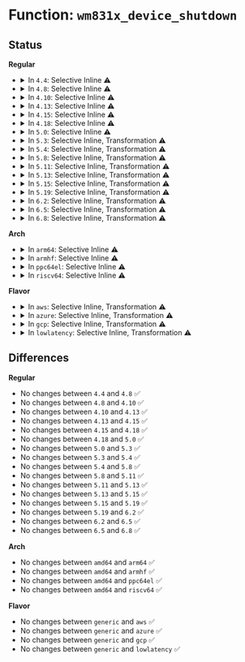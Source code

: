 # Function: <code>wm831x_device_shutdown</code>

## Status
<b>Regular</b>
<ul>
<li>
<details>
<summary>In <code>4.4</code>: Selective Inline ⚠️</summary>

```c
void wm831x_device_shutdown(struct wm831x *wm831x);
```

**Collision:** Unique Global

**Inline:** Selective

**Transformation:** False

**Instances:**

```
In drivers/mfd/wm831x-core.c (ffffffff81582610)
Location: drivers/mfd/wm831x-core.c:1928
Inline: True
Direct callers:
  - drivers/mfd/wm831x-i2c.c:wm831x_i2c_poweroff
  - drivers/mfd/wm831x-spi.c:wm831x_spi_poweroff
```
**Symbols:**

```
ffffffff81582610-ffffffff8158264e: wm831x_device_shutdown (STB_GLOBAL)
```
</details>
</li>
<li>
<details>
<summary>In <code>4.8</code>: Selective Inline ⚠️</summary>

```c
void wm831x_device_shutdown(struct wm831x *wm831x);
```

**Collision:** Unique Global

**Inline:** Selective

**Transformation:** False

**Instances:**

```
In drivers/mfd/wm831x-core.c (ffffffff815d8700)
Location: drivers/mfd/wm831x-core.c:1928
Inline: True
Direct callers:
  - drivers/mfd/wm831x-i2c.c:wm831x_i2c_poweroff
  - drivers/mfd/wm831x-spi.c:wm831x_spi_poweroff
```
**Symbols:**

```
ffffffff815d8700-ffffffff815d873e: wm831x_device_shutdown (STB_GLOBAL)
```
</details>
</li>
<li>
<details>
<summary>In <code>4.10</code>: Selective Inline ⚠️</summary>

```c
void wm831x_device_shutdown(struct wm831x *wm831x);
```

**Collision:** Unique Global

**Inline:** Selective

**Transformation:** False

**Instances:**

```
In drivers/mfd/wm831x-core.c (ffffffff816053f0)
Location: drivers/mfd/wm831x-core.c:1928
Inline: True
Direct callers:
  - drivers/mfd/wm831x-i2c.c:wm831x_i2c_poweroff
  - drivers/mfd/wm831x-spi.c:wm831x_spi_poweroff
```
**Symbols:**

```
ffffffff816053f0-ffffffff8160542e: wm831x_device_shutdown (STB_GLOBAL)
```
</details>
</li>
<li>
<details>
<summary>In <code>4.13</code>: Selective Inline ⚠️</summary>

```c
void wm831x_device_shutdown(struct wm831x *wm831x);
```

**Collision:** Unique Global

**Inline:** Selective

**Transformation:** False

**Instances:**

```
In drivers/mfd/wm831x-core.c (ffffffff816192a0)
Location: drivers/mfd/wm831x-core.c:1939
Inline: True
Direct callers:
  - drivers/mfd/wm831x-i2c.c:wm831x_i2c_poweroff
  - drivers/mfd/wm831x-spi.c:wm831x_spi_poweroff
```
**Symbols:**

```
ffffffff816192a0-ffffffff816192df: wm831x_device_shutdown (STB_GLOBAL)
```
</details>
</li>
<li>
<details>
<summary>In <code>4.15</code>: Selective Inline ⚠️</summary>

```c
void wm831x_device_shutdown(struct wm831x *wm831x);
```

**Collision:** Unique Global

**Inline:** Selective

**Transformation:** False

**Instances:**

```
In drivers/mfd/wm831x-core.c (ffffffff81681950)
Location: drivers/mfd/wm831x-core.c:1939
Inline: True
Direct callers:
  - drivers/mfd/wm831x-i2c.c:wm831x_i2c_poweroff
  - drivers/mfd/wm831x-spi.c:wm831x_spi_poweroff
```
**Symbols:**

```
ffffffff81681950-ffffffff8168198f: wm831x_device_shutdown (STB_GLOBAL)
```
</details>
</li>
<li>
<details>
<summary>In <code>4.18</code>: Selective Inline ⚠️</summary>

```c
void wm831x_device_shutdown(struct wm831x *wm831x);
```

**Collision:** Unique Global

**Inline:** Selective

**Transformation:** False

**Instances:**

```
In drivers/mfd/wm831x-core.c (ffffffff816bd9c0)
Location: drivers/mfd/wm831x-core.c:1939
Inline: True
Direct callers:
  - drivers/mfd/wm831x-i2c.c:wm831x_i2c_poweroff
  - drivers/mfd/wm831x-spi.c:wm831x_spi_poweroff
```
**Symbols:**

```
ffffffff816bd9c0-ffffffff816bd9fe: wm831x_device_shutdown (STB_GLOBAL)
```
</details>
</li>
<li>
<details>
<summary>In <code>5.0</code>: Selective Inline ⚠️</summary>

```c
void wm831x_device_shutdown(struct wm831x *wm831x);
```

**Collision:** Unique Global

**Inline:** Selective

**Transformation:** False

**Instances:**

```
In drivers/mfd/wm831x-core.c (ffffffff816ded00)
Location: drivers/mfd/wm831x-core.c:1939
Inline: True
Direct callers:
  - drivers/mfd/wm831x-i2c.c:wm831x_i2c_poweroff
  - drivers/mfd/wm831x-spi.c:wm831x_spi_poweroff
```
**Symbols:**

```
ffffffff816ded00-ffffffff816ded3e: wm831x_device_shutdown (STB_GLOBAL)
```
</details>
</li>
<li>
<details>
<summary>In <code>5.3</code>: Selective Inline, Transformation ⚠️</summary>

```c
void wm831x_device_shutdown(struct wm831x *wm831x);
```

**Collision:** Unique Global

**Inline:** Selective

**Transformation:** True

**Instances:**

```
In drivers/mfd/wm831x-core.c (ffffffff81718780)
Location: drivers/mfd/wm831x-core.c:1927
Inline: True
Direct callers:
  - drivers/mfd/wm831x-i2c.c:wm831x_i2c_poweroff
  - drivers/mfd/wm831x-spi.c:wm831x_spi_poweroff
```
**Symbols:**

```
ffffffff8171877d-ffffffff817187a9: wm831x_device_shutdown.cold (STB_LOCAL)
ffffffff817184b0-ffffffff817184cc: wm831x_device_shutdown (STB_GLOBAL)
```
</details>
</li>
<li>
<details>
<summary>In <code>5.4</code>: Selective Inline, Transformation ⚠️</summary>

```c
void wm831x_device_shutdown(struct wm831x *wm831x);
```

**Collision:** Unique Global

**Inline:** Selective

**Transformation:** True

**Instances:**

```
In drivers/mfd/wm831x-core.c (ffffffff8173ca90)
Location: drivers/mfd/wm831x-core.c:1927
Inline: True
Direct callers:
  - drivers/mfd/wm831x-i2c.c:wm831x_i2c_poweroff
  - drivers/mfd/wm831x-spi.c:wm831x_spi_poweroff
```
**Symbols:**

```
ffffffff8173ca8d-ffffffff8173cab9: wm831x_device_shutdown.cold (STB_LOCAL)
ffffffff8173c7c0-ffffffff8173c7dc: wm831x_device_shutdown (STB_GLOBAL)
```
</details>
</li>
<li>
<details>
<summary>In <code>5.8</code>: Selective Inline, Transformation ⚠️</summary>

```c
void wm831x_device_shutdown(struct wm831x *wm831x);
```

**Collision:** Unique Global

**Inline:** Selective

**Transformation:** True

**Instances:**

```
In drivers/mfd/wm831x-core.c (ffffffff817fa42e)
Location: drivers/mfd/wm831x-core.c:1927
Inline: True
Direct callers:
  - drivers/mfd/wm831x-i2c.c:wm831x_i2c_poweroff
  - drivers/mfd/wm831x-spi.c:wm831x_spi_poweroff
```
**Symbols:**

```
ffffffff817fa42b-ffffffff817fa457: wm831x_device_shutdown.cold (STB_LOCAL)
ffffffff817fa140-ffffffff817fa15e: wm831x_device_shutdown (STB_GLOBAL)
```
</details>
</li>
<li>
<details>
<summary>In <code>5.11</code>: Selective Inline, Transformation ⚠️</summary>

```c
void wm831x_device_shutdown(struct wm831x *wm831x);
```

**Collision:** Unique Global

**Inline:** Selective

**Transformation:** True

**Instances:**

```
In drivers/mfd/wm831x-core.c (ffffffff81c11ad2)
Location: drivers/mfd/wm831x-core.c:1931
Inline: True
Direct callers:
  - drivers/mfd/wm831x-i2c.c:wm831x_i2c_poweroff
  - drivers/mfd/wm831x-spi.c:wm831x_spi_poweroff
```
**Symbols:**

```
ffffffff81c11acf-ffffffff81c11afb: wm831x_device_shutdown.cold (STB_LOCAL)
ffffffff8180cac0-ffffffff8180cade: wm831x_device_shutdown (STB_GLOBAL)
```
</details>
</li>
<li>
<details>
<summary>In <code>5.13</code>: Selective Inline, Transformation ⚠️</summary>

```c
void wm831x_device_shutdown(struct wm831x *wm831x);
```

**Collision:** Unique Global

**Inline:** Selective

**Transformation:** True

**Instances:**

```
In drivers/mfd/wm831x-core.c (ffffffff81c03c68)
Location: drivers/mfd/wm831x-core.c:1931
Inline: True
Direct callers:
  - drivers/mfd/wm831x-i2c.c:wm831x_i2c_poweroff
  - drivers/mfd/wm831x-spi.c:wm831x_spi_poweroff
```
**Symbols:**

```
ffffffff81c03c58-ffffffff81c03c8b: wm831x_device_shutdown.cold (STB_LOCAL)
ffffffff817f13d0-ffffffff817f13e3: wm831x_device_shutdown (STB_GLOBAL)
```
</details>
</li>
<li>
<details>
<summary>In <code>5.15</code>: Selective Inline, Transformation ⚠️</summary>

```c
void wm831x_device_shutdown(struct wm831x *wm831x);
```

**Collision:** Unique Global

**Inline:** Selective

**Transformation:** True

**Instances:**

```
In drivers/mfd/wm831x-core.c (ffffffff81d06b39)
Location: drivers/mfd/wm831x-core.c:1755
Inline: True
Direct callers:
  - drivers/mfd/wm831x-i2c.c:wm831x_i2c_poweroff
  - drivers/mfd/wm831x-spi.c:wm831x_spi_poweroff
```
**Symbols:**

```
ffffffff81d06b25-ffffffff81d06b63: wm831x_device_shutdown.cold (STB_LOCAL)
ffffffff81879a60-ffffffff81879a8d: wm831x_device_shutdown (STB_GLOBAL)
```
</details>
</li>
<li>
<details>
<summary>In <code>5.19</code>: Selective Inline, Transformation ⚠️</summary>

```c
void wm831x_device_shutdown(struct wm831x *wm831x);
```

**Collision:** Unique Global

**Inline:** Selective

**Transformation:** True

**Instances:**

```
In drivers/mfd/wm831x-core.c (ffffffff81ecf47f)
Location: drivers/mfd/wm831x-core.c:1755
Inline: True
Direct callers:
  - drivers/mfd/wm831x-i2c.c:wm831x_i2c_poweroff
  - drivers/mfd/wm831x-spi.c:wm831x_spi_poweroff
```
**Symbols:**

```
ffffffff81ecf46a-ffffffff81ecf4a8: wm831x_device_shutdown.cold (STB_LOCAL)
ffffffff819c2180-ffffffff819c21be: wm831x_device_shutdown (STB_GLOBAL)
```
</details>
</li>
<li>
<details>
<summary>In <code>6.2</code>: Selective Inline, Transformation ⚠️</summary>

```c
void wm831x_device_shutdown(struct wm831x *wm831x);
```

**Collision:** Unique Global

**Inline:** Selective

**Transformation:** True

**Instances:**

```
In drivers/mfd/wm831x-core.c (ffffffff81b37c5a)
Location: drivers/mfd/wm831x-core.c:1755
Inline: True
Direct callers:
  - drivers/mfd/wm831x-i2c.c:wm831x_i2c_poweroff
  - drivers/mfd/wm831x-spi.c:wm831x_spi_poweroff
```
**Symbols:**

```
ffffffff82099d24-ffffffff82099d39: wm831x_device_shutdown.cold (STB_LOCAL)
ffffffff81b37c20-ffffffff81b37c91: wm831x_device_shutdown (STB_GLOBAL)
```
</details>
</li>
<li>
<details>
<summary>In <code>6.5</code>: Selective Inline, Transformation ⚠️</summary>

```c
void wm831x_device_shutdown(struct wm831x *wm831x);
```

**Collision:** Unique Global

**Inline:** Selective

**Transformation:** True

**Instances:**

```
In drivers/mfd/wm831x-core.c (ffffffff81b8b0ca)
Location: drivers/mfd/wm831x-core.c:1755
Inline: True
Direct callers:
  - drivers/mfd/wm831x-i2c.c:wm831x_i2c_poweroff
  - drivers/mfd/wm831x-spi.c:wm831x_spi_poweroff
```
**Symbols:**

```
ffffffff8211ae39-ffffffff8211ae4e: wm831x_device_shutdown.cold (STB_LOCAL)
ffffffff81b8b090-ffffffff81b8b101: wm831x_device_shutdown (STB_GLOBAL)
```
</details>
</li>
<li>
<details>
<summary>In <code>6.8</code>: Selective Inline, Transformation ⚠️</summary>

```c
void wm831x_device_shutdown(struct wm831x *wm831x);
```

**Collision:** Unique Global

**Inline:** Selective

**Transformation:** True

**Instances:**

```
In drivers/mfd/wm831x-core.c (ffffffff81bdefca)
Location: drivers/mfd/wm831x-core.c:1754
Inline: True
Direct callers:
  - drivers/mfd/wm831x-i2c.c:wm831x_i2c_poweroff
  - drivers/mfd/wm831x-spi.c:wm831x_spi_poweroff
```
**Symbols:**

```
ffffffff821f8cc0-ffffffff821f8cd5: wm831x_device_shutdown.cold (STB_LOCAL)
ffffffff81bdef90-ffffffff81bdf001: wm831x_device_shutdown (STB_GLOBAL)
```
</details>
</li>
</ul>
<b>Arch</b>
<ul>
<li>
<details>
<summary>In <code>arm64</code>: Selective Inline ⚠️</summary>

```c
void wm831x_device_shutdown(struct wm831x *wm831x);
```

**Collision:** Unique Global

**Inline:** Selective

**Transformation:** False

**Instances:**

```
In drivers/mfd/wm831x-core.c (ffff800010937938)
Location: drivers/mfd/wm831x-core.c:1927
Inline: True
Direct callers:
  - drivers/mfd/wm831x-i2c.c:wm831x_i2c_poweroff
  - drivers/mfd/wm831x-spi.c:wm831x_spi_poweroff
```
**Symbols:**

```
ffff800010937938-ffff80001093798c: wm831x_device_shutdown (STB_GLOBAL)
```
</details>
</li>
<li>
<details>
<summary>In <code>armhf</code>: Selective Inline ⚠️</summary>

```c
void wm831x_device_shutdown(struct wm831x *wm831x);
```

**Collision:** Unique Global

**Inline:** Selective

**Transformation:** False

**Instances:**

```
In drivers/mfd/wm831x-core.c (c0a1fdb0)
Location: drivers/mfd/wm831x-core.c:1927
Inline: True
Direct callers:
  - drivers/mfd/wm831x-i2c.c:wm831x_i2c_poweroff
  - drivers/mfd/wm831x-spi.c:wm831x_spi_poweroff
```
**Symbols:**

```
c0a1fdb0-c0a1fdfc: wm831x_device_shutdown (STB_GLOBAL)
```
</details>
</li>
<li>
<details>
<summary>In <code>ppc64el</code>: Selective Inline ⚠️</summary>

```c
void wm831x_device_shutdown(struct wm831x *wm831x);
```

**Collision:** Unique Global

**Inline:** Selective

**Transformation:** False

**Instances:**

```
In drivers/mfd/wm831x-core.c (c0000000009de140)
Location: drivers/mfd/wm831x-core.c:1927
Inline: True
Direct callers:
  - drivers/mfd/wm831x-i2c.c:wm831x_i2c_poweroff
  - drivers/mfd/wm831x-spi.c:wm831x_spi_poweroff
```
**Symbols:**

```
c0000000009de140-c0000000009de1ac: wm831x_device_shutdown (STB_GLOBAL)
```
</details>
</li>
<li>
<details>
<summary>In <code>riscv64</code>: Selective Inline ⚠️</summary>

```c
void wm831x_device_shutdown(struct wm831x *wm831x);
```

**Collision:** Unique Global

**Inline:** Selective

**Transformation:** False

**Instances:**

```
In drivers/mfd/wm831x-core.c (ffffffe0005ac88c)
Location: drivers/mfd/wm831x-core.c:1927
Inline: True
Direct callers:
  - drivers/mfd/wm831x-i2c.c:wm831x_i2c_poweroff
  - drivers/mfd/wm831x-spi.c:wm831x_spi_poweroff
```
**Symbols:**

```
ffffffe0005ac88c-ffffffe0005ac8d8: wm831x_device_shutdown (STB_GLOBAL)
```
</details>
</li>
</ul>
<b>Flavor</b>
<ul>
<li>
<details>
<summary>In <code>aws</code>: Selective Inline, Transformation ⚠️</summary>

```c
void wm831x_device_shutdown(struct wm831x *wm831x);
```

**Collision:** Unique Global

**Inline:** Selective

**Transformation:** True

**Instances:**

```
In drivers/mfd/wm831x-core.c (ffffffff81700570)
Location: drivers/mfd/wm831x-core.c:1927
Inline: True
Direct callers:
  - drivers/mfd/wm831x-spi.c:wm831x_spi_poweroff
```
**Symbols:**

```
ffffffff8170056d-ffffffff81700599: wm831x_device_shutdown.cold (STB_LOCAL)
ffffffff817002a0-ffffffff817002bc: wm831x_device_shutdown (STB_GLOBAL)
```
</details>
</li>
<li>
<details>
<summary>In <code>azure</code>: Selective Inline, Transformation ⚠️</summary>

```c
void wm831x_device_shutdown(struct wm831x *wm831x);
```

**Collision:** Unique Global

**Inline:** Selective

**Transformation:** True

**Instances:**

```
In drivers/mfd/wm831x-core.c (ffffffff816d4380)
Location: drivers/mfd/wm831x-core.c:1927
Inline: True
Direct callers:
  - drivers/mfd/wm831x-spi.c:wm831x_spi_poweroff
```
**Symbols:**

```
ffffffff816d437d-ffffffff816d43a9: wm831x_device_shutdown.cold (STB_LOCAL)
ffffffff816d40b0-ffffffff816d40cc: wm831x_device_shutdown (STB_GLOBAL)
```
</details>
</li>
<li>
<details>
<summary>In <code>gcp</code>: Selective Inline, Transformation ⚠️</summary>

```c
void wm831x_device_shutdown(struct wm831x *wm831x);
```

**Collision:** Unique Global

**Inline:** Selective

**Transformation:** True

**Instances:**

```
In drivers/mfd/wm831x-core.c (ffffffff8172ff50)
Location: drivers/mfd/wm831x-core.c:1927
Inline: True
Direct callers:
  - drivers/mfd/wm831x-i2c.c:wm831x_i2c_poweroff
  - drivers/mfd/wm831x-spi.c:wm831x_spi_poweroff
```
**Symbols:**

```
ffffffff8172ff4d-ffffffff8172ff79: wm831x_device_shutdown.cold (STB_LOCAL)
ffffffff8172fc80-ffffffff8172fc9c: wm831x_device_shutdown (STB_GLOBAL)
```
</details>
</li>
<li>
<details>
<summary>In <code>lowlatency</code>: Selective Inline, Transformation ⚠️</summary>

```c
void wm831x_device_shutdown(struct wm831x *wm831x);
```

**Collision:** Unique Global

**Inline:** Selective

**Transformation:** True

**Instances:**

```
In drivers/mfd/wm831x-core.c (ffffffff8174b390)
Location: drivers/mfd/wm831x-core.c:1927
Inline: True
Direct callers:
  - drivers/mfd/wm831x-i2c.c:wm831x_i2c_poweroff
  - drivers/mfd/wm831x-spi.c:wm831x_spi_poweroff
```
**Symbols:**

```
ffffffff8174b38d-ffffffff8174b3b9: wm831x_device_shutdown.cold (STB_LOCAL)
ffffffff8174b0c0-ffffffff8174b0dc: wm831x_device_shutdown (STB_GLOBAL)
```
</details>
</li>
</ul>

## Differences
<b>Regular</b>
<ul>
<li>
No changes between <code>4.4</code> and <code>4.8</code> ✅
</li>
<li>
No changes between <code>4.8</code> and <code>4.10</code> ✅
</li>
<li>
No changes between <code>4.10</code> and <code>4.13</code> ✅
</li>
<li>
No changes between <code>4.13</code> and <code>4.15</code> ✅
</li>
<li>
No changes between <code>4.15</code> and <code>4.18</code> ✅
</li>
<li>
No changes between <code>4.18</code> and <code>5.0</code> ✅
</li>
<li>
No changes between <code>5.0</code> and <code>5.3</code> ✅
</li>
<li>
No changes between <code>5.3</code> and <code>5.4</code> ✅
</li>
<li>
No changes between <code>5.4</code> and <code>5.8</code> ✅
</li>
<li>
No changes between <code>5.8</code> and <code>5.11</code> ✅
</li>
<li>
No changes between <code>5.11</code> and <code>5.13</code> ✅
</li>
<li>
No changes between <code>5.13</code> and <code>5.15</code> ✅
</li>
<li>
No changes between <code>5.15</code> and <code>5.19</code> ✅
</li>
<li>
No changes between <code>5.19</code> and <code>6.2</code> ✅
</li>
<li>
No changes between <code>6.2</code> and <code>6.5</code> ✅
</li>
<li>
No changes between <code>6.5</code> and <code>6.8</code> ✅
</li>
</ul>
<b>Arch</b>
<ul>
<li>
No changes between <code>amd64</code> and <code>arm64</code> ✅
</li>
<li>
No changes between <code>amd64</code> and <code>armhf</code> ✅
</li>
<li>
No changes between <code>amd64</code> and <code>ppc64el</code> ✅
</li>
<li>
No changes between <code>amd64</code> and <code>riscv64</code> ✅
</li>
</ul>
<b>Flavor</b>
<ul>
<li>
No changes between <code>generic</code> and <code>aws</code> ✅
</li>
<li>
No changes between <code>generic</code> and <code>azure</code> ✅
</li>
<li>
No changes between <code>generic</code> and <code>gcp</code> ✅
</li>
<li>
No changes between <code>generic</code> and <code>lowlatency</code> ✅
</li>
</ul>
